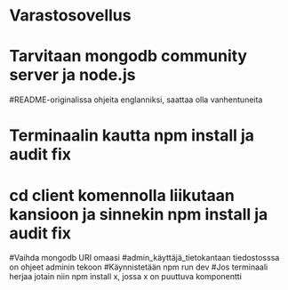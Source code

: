 # Varastosovellus
# Tarvitaan mongodb community server ja node.js
#README-originalissa ohjeita englanniksi, saattaa olla vanhentuneita
# Terminaalin kautta npm install ja audit fix
# cd client komennolla liikutaan kansioon ja sinnekin npm install ja audit fix
#Vaihda mongodb URI omaasi
#admin_käyttäjä_tietokantaan tiedostosssa on ohjeet adminin tekoon 
#Käynnistetään npm run dev
#Jos terminaali herjaa jotain niin npm install x, jossa x on puuttuva komponentti